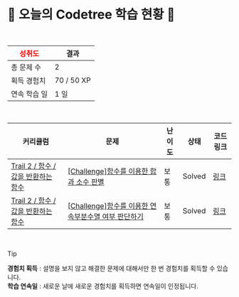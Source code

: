 # 🌲 오늘의 Codetree 학습 현황 🌲

<br />

| <span style="color:red;display:block;text-align:center;"> **성취도**</span> | 결과 |
|---|---|
| 총 문제 수 | 2 |
| 획득 경험치 | 70 / 50 XP |
| 연속 학습 일 | 1 일 |

<br />

|커리큘럼|문제|난이도|상태|코드 링크|
|---|---|---|---|---|
|[Trail 2 / 함수 / 값을 반환하는 함수](https://www.codetree.ai/trail-info/novice-mid/)|[[Challenge]함수를 이용한 합과 소수 판별](https://www.codetree.ai/trails/complete/curated-cards/challenge-use-functions-to-determine-sums-and-decimals/)|보통|Solved|[링크](https://github.com/2hnK/codetree/blob/main/251023/%ED%95%A8%EC%88%98%EB%A5%BC%20%EC%9D%B4%EC%9A%A9%ED%95%9C%20%ED%95%A9%EA%B3%BC%20%EC%86%8C%EC%88%98%20%ED%8C%90%EB%B3%84/use-functions-to-determine-sums-and-decimals.java)|
|[Trail 2 / 함수 / 값을 반환하는 함수](https://www.codetree.ai/trail-info/novice-mid/)|[[Challenge]함수를 이용한 연속부분수열 여부 판단하기](https://www.codetree.ai/trails/complete/curated-cards/challenge-to-determine-whether-a-continuous-subsequence-is-made-using-a-function/)|보통|Solved|[링크](https://github.com/2hnK/codetree/blob/main/251023/%ED%95%A8%EC%88%98%EB%A5%BC%20%EC%9D%B4%EC%9A%A9%ED%95%9C%20%EC%97%B0%EC%86%8D%EB%B6%80%EB%B6%84%EC%88%98%EC%97%B4%20%EC%97%AC%EB%B6%80%20%ED%8C%90%EB%8B%A8%ED%95%98%EA%B8%B0/to-determine-whether-a-continuous-subsequence-is-made-using-a-function.java)|


<br />

> [!TIP]
> **경험치 획득** : 설명을 보지 않고 해결한 문제에 대해서만 한 번 경험치를 획득할 수 있습니다.  
> **학습 연속일** : 새로운 날에 새로운 경험치를 획득하면 연속일이 인정됩니다.

